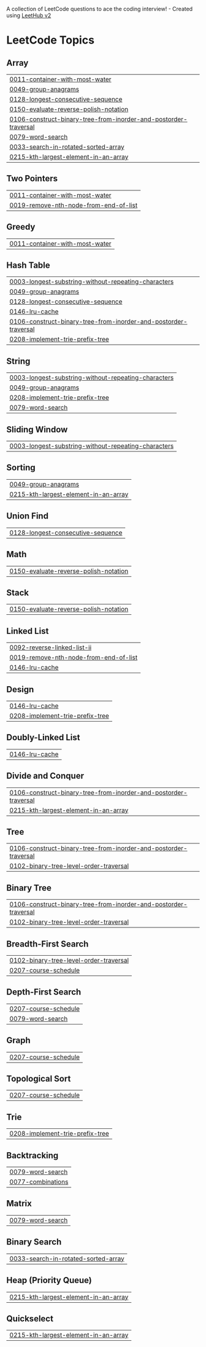 A collection of LeetCode questions to ace the coding interview! - Created using [LeetHub v2](https://github.com/arunbhardwaj/LeetHub-2.0)
<!---LeetCode Topics Start-->
# LeetCode Topics
## Array
|  |
| ------- |
| [0011-container-with-most-water](https://github.com/ShaliniSJ/50-days-challenge/tree/master/0011-container-with-most-water) |
| [0049-group-anagrams](https://github.com/ShaliniSJ/50-days-challenge/tree/master/0049-group-anagrams) |
| [0128-longest-consecutive-sequence](https://github.com/ShaliniSJ/50-days-challenge/tree/master/0128-longest-consecutive-sequence) |
| [0150-evaluate-reverse-polish-notation](https://github.com/ShaliniSJ/50-days-challenge/tree/master/0150-evaluate-reverse-polish-notation) |
| [0106-construct-binary-tree-from-inorder-and-postorder-traversal](https://github.com/ShaliniSJ/50-days-challenge/tree/master/0106-construct-binary-tree-from-inorder-and-postorder-traversal) |
| [0079-word-search](https://github.com/ShaliniSJ/50-days-challenge/tree/master/0079-word-search) |
| [0033-search-in-rotated-sorted-array](https://github.com/ShaliniSJ/50-days-challenge/tree/master/0033-search-in-rotated-sorted-array) |
| [0215-kth-largest-element-in-an-array](https://github.com/ShaliniSJ/50-days-challenge/tree/master/0215-kth-largest-element-in-an-array) |
## Two Pointers
|  |
| ------- |
| [0011-container-with-most-water](https://github.com/ShaliniSJ/50-days-challenge/tree/master/0011-container-with-most-water) |
| [0019-remove-nth-node-from-end-of-list](https://github.com/ShaliniSJ/50-days-challenge/tree/master/0019-remove-nth-node-from-end-of-list) |
## Greedy
|  |
| ------- |
| [0011-container-with-most-water](https://github.com/ShaliniSJ/50-days-challenge/tree/master/0011-container-with-most-water) |
## Hash Table
|  |
| ------- |
| [0003-longest-substring-without-repeating-characters](https://github.com/ShaliniSJ/50-days-challenge/tree/master/0003-longest-substring-without-repeating-characters) |
| [0049-group-anagrams](https://github.com/ShaliniSJ/50-days-challenge/tree/master/0049-group-anagrams) |
| [0128-longest-consecutive-sequence](https://github.com/ShaliniSJ/50-days-challenge/tree/master/0128-longest-consecutive-sequence) |
| [0146-lru-cache](https://github.com/ShaliniSJ/50-days-challenge/tree/master/0146-lru-cache) |
| [0106-construct-binary-tree-from-inorder-and-postorder-traversal](https://github.com/ShaliniSJ/50-days-challenge/tree/master/0106-construct-binary-tree-from-inorder-and-postorder-traversal) |
| [0208-implement-trie-prefix-tree](https://github.com/ShaliniSJ/50-days-challenge/tree/master/0208-implement-trie-prefix-tree) |
## String
|  |
| ------- |
| [0003-longest-substring-without-repeating-characters](https://github.com/ShaliniSJ/50-days-challenge/tree/master/0003-longest-substring-without-repeating-characters) |
| [0049-group-anagrams](https://github.com/ShaliniSJ/50-days-challenge/tree/master/0049-group-anagrams) |
| [0208-implement-trie-prefix-tree](https://github.com/ShaliniSJ/50-days-challenge/tree/master/0208-implement-trie-prefix-tree) |
| [0079-word-search](https://github.com/ShaliniSJ/50-days-challenge/tree/master/0079-word-search) |
## Sliding Window
|  |
| ------- |
| [0003-longest-substring-without-repeating-characters](https://github.com/ShaliniSJ/50-days-challenge/tree/master/0003-longest-substring-without-repeating-characters) |
## Sorting
|  |
| ------- |
| [0049-group-anagrams](https://github.com/ShaliniSJ/50-days-challenge/tree/master/0049-group-anagrams) |
| [0215-kth-largest-element-in-an-array](https://github.com/ShaliniSJ/50-days-challenge/tree/master/0215-kth-largest-element-in-an-array) |
## Union Find
|  |
| ------- |
| [0128-longest-consecutive-sequence](https://github.com/ShaliniSJ/50-days-challenge/tree/master/0128-longest-consecutive-sequence) |
## Math
|  |
| ------- |
| [0150-evaluate-reverse-polish-notation](https://github.com/ShaliniSJ/50-days-challenge/tree/master/0150-evaluate-reverse-polish-notation) |
## Stack
|  |
| ------- |
| [0150-evaluate-reverse-polish-notation](https://github.com/ShaliniSJ/50-days-challenge/tree/master/0150-evaluate-reverse-polish-notation) |
## Linked List
|  |
| ------- |
| [0092-reverse-linked-list-ii](https://github.com/ShaliniSJ/50-days-challenge/tree/master/0092-reverse-linked-list-ii) |
| [0019-remove-nth-node-from-end-of-list](https://github.com/ShaliniSJ/50-days-challenge/tree/master/0019-remove-nth-node-from-end-of-list) |
| [0146-lru-cache](https://github.com/ShaliniSJ/50-days-challenge/tree/master/0146-lru-cache) |
## Design
|  |
| ------- |
| [0146-lru-cache](https://github.com/ShaliniSJ/50-days-challenge/tree/master/0146-lru-cache) |
| [0208-implement-trie-prefix-tree](https://github.com/ShaliniSJ/50-days-challenge/tree/master/0208-implement-trie-prefix-tree) |
## Doubly-Linked List
|  |
| ------- |
| [0146-lru-cache](https://github.com/ShaliniSJ/50-days-challenge/tree/master/0146-lru-cache) |
## Divide and Conquer
|  |
| ------- |
| [0106-construct-binary-tree-from-inorder-and-postorder-traversal](https://github.com/ShaliniSJ/50-days-challenge/tree/master/0106-construct-binary-tree-from-inorder-and-postorder-traversal) |
| [0215-kth-largest-element-in-an-array](https://github.com/ShaliniSJ/50-days-challenge/tree/master/0215-kth-largest-element-in-an-array) |
## Tree
|  |
| ------- |
| [0106-construct-binary-tree-from-inorder-and-postorder-traversal](https://github.com/ShaliniSJ/50-days-challenge/tree/master/0106-construct-binary-tree-from-inorder-and-postorder-traversal) |
| [0102-binary-tree-level-order-traversal](https://github.com/ShaliniSJ/50-days-challenge/tree/master/0102-binary-tree-level-order-traversal) |
## Binary Tree
|  |
| ------- |
| [0106-construct-binary-tree-from-inorder-and-postorder-traversal](https://github.com/ShaliniSJ/50-days-challenge/tree/master/0106-construct-binary-tree-from-inorder-and-postorder-traversal) |
| [0102-binary-tree-level-order-traversal](https://github.com/ShaliniSJ/50-days-challenge/tree/master/0102-binary-tree-level-order-traversal) |
## Breadth-First Search
|  |
| ------- |
| [0102-binary-tree-level-order-traversal](https://github.com/ShaliniSJ/50-days-challenge/tree/master/0102-binary-tree-level-order-traversal) |
| [0207-course-schedule](https://github.com/ShaliniSJ/50-days-challenge/tree/master/0207-course-schedule) |
## Depth-First Search
|  |
| ------- |
| [0207-course-schedule](https://github.com/ShaliniSJ/50-days-challenge/tree/master/0207-course-schedule) |
| [0079-word-search](https://github.com/ShaliniSJ/50-days-challenge/tree/master/0079-word-search) |
## Graph
|  |
| ------- |
| [0207-course-schedule](https://github.com/ShaliniSJ/50-days-challenge/tree/master/0207-course-schedule) |
## Topological Sort
|  |
| ------- |
| [0207-course-schedule](https://github.com/ShaliniSJ/50-days-challenge/tree/master/0207-course-schedule) |
## Trie
|  |
| ------- |
| [0208-implement-trie-prefix-tree](https://github.com/ShaliniSJ/50-days-challenge/tree/master/0208-implement-trie-prefix-tree) |
## Backtracking
|  |
| ------- |
| [0079-word-search](https://github.com/ShaliniSJ/50-days-challenge/tree/master/0079-word-search) |
| [0077-combinations](https://github.com/ShaliniSJ/50-days-challenge/tree/master/0077-combinations) |
## Matrix
|  |
| ------- |
| [0079-word-search](https://github.com/ShaliniSJ/50-days-challenge/tree/master/0079-word-search) |
## Binary Search
|  |
| ------- |
| [0033-search-in-rotated-sorted-array](https://github.com/ShaliniSJ/50-days-challenge/tree/master/0033-search-in-rotated-sorted-array) |
## Heap (Priority Queue)
|  |
| ------- |
| [0215-kth-largest-element-in-an-array](https://github.com/ShaliniSJ/50-days-challenge/tree/master/0215-kth-largest-element-in-an-array) |
## Quickselect
|  |
| ------- |
| [0215-kth-largest-element-in-an-array](https://github.com/ShaliniSJ/50-days-challenge/tree/master/0215-kth-largest-element-in-an-array) |
<!---LeetCode Topics End-->